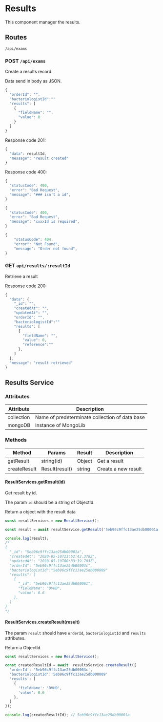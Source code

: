 # Results

This component manager the results.

## Routes

```http
/api/exams
```

### POST `/api/exams`

Create a results record.

Data send in body as JSON.

```js
{
  "orderId": "",
  "bacteriologistId":""
  "results": [
    {
      "fieldName": "",
      "value": 0
    }
  ]
}
```

Response code 201:

```js
{
  "data": resultId,
  "message": "result created"
}
```

Response code 400:

```js
{
  "statusCode": 400,
  "error": "Bad Request",
  "message": "### isn't a id",
}
```

```js
{
  "statusCode": 400,
  "error": "Bad Request",
  "message": "xxxxId is required",
}
```

```js
{
    "statusCode": 404,
    "error": "Not Found",
    "message": "Order not found",
}
```

### GET `api/results/:resultId`

Retrieve a result

Response code 200:

```js
{
  "data": {
    "_id": "",
    "createdAt": "",
    "updatedAt": "",
    "orderId": "",
    "bacteriologistId":""
    "results": [
      {
        "fieldName": "",
        "value": 0,
        "reference":""
      },
    ]
  },
  "message": "result retrieved"
}
```

## Results Service

### Attributes

| Attribute  | Description                                    |
| ---------- | ---------------------------------------------- |
| collection | Name of predeterminate collection of data base |
| mongoDB    | Instance of MongoLib                           |

### Methods

| Method | Params | Result | Description |
|--|--|--|--|
| getResult | string(id) | Object | Get a result |
| createResult | Result(result) | string | Create a new result |

#### ResultServices.getResult(id)

Get result by id.

The param `id` should be a string of ObjectId.

Return a object with the result data

```js
const resultServices = new ResultService();

const result = await resultService.getResult('5eb96c9ffc13ae25db00001a');

console.log(result);
/*
{
  "_id": "5eb96c9ffc13ae25db00001a",
  "createdAt": "2020-05-18T23:52:42.378Z",
  "updatedAt": "2020-05-19T00:33:19.703Z",
  "orderId": "5eb96c9ffc13ae25db00003c",
  "bacteriologistId":"5eb96c9ffc13ae25db000009"
  "results": [
    {
      "_id": "5eb96c9ffc13ae25db000061",
      "fieldName": "DVHD",
      "value": 0.6
    },
  ]
}
*/
```

#### ResultServices.createResult(result)

The param `result` should have `orderId`, `bacteriologistId` and `results` attributes.

Return a ObjectId.

```js
const resultServices = new ResultService();

const createdResultId = await  resultsService.createResult({
  'orderId': '5eb96c9ffc13ae25db00003c',
  'bacteriologistId':'5eb96c9ffc13ae25db000009'
  'results': [
    {
      'fieldName': 'DVHD',
      'value': 0.6
    },
  ]
});

console.log(createdResultId); // 5eb96c9ffc13ae25db00001a
```
